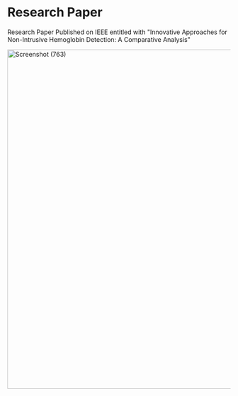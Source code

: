 # Research Paper
Research Paper Published on IEEE entitled with "Innovative Approaches for Non-Intrusive Hemoglobin Detection: A Comparative Analysis"


<img width="1110" height="765" alt="Screenshot (763)" src="https://github.com/user-attachments/assets/bcde8b79-c627-4ff9-9148-4b5e7fba0531" />
